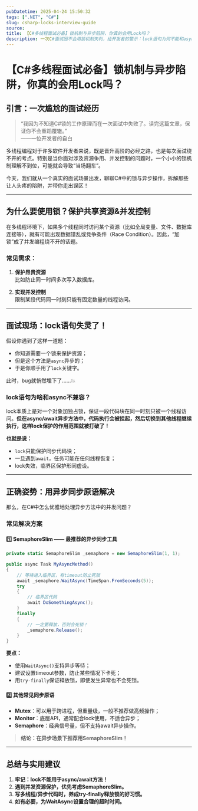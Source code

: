 ```yaml
---
pubDatetime: 2025-04-24 15:50:32
tags: [".NET", "C#"]
slug: csharp-locks-interview-guide
source:
title: 【C#多线程面试必备】锁机制与异步陷阱，你真的会用Lock吗？
description: 一次C#面试因不会用锁机制失利，给开发者的警示：lock语句为何不能和async共用？正确的并发控制姿势有哪些？SemaphoreSlim、Mutex等异步同步原语快速上手指南。
---
```


# 【C#多线程面试必备】锁机制与异步陷阱，你真的会用Lock吗？

## 引言：一次尴尬的面试经历

> “我因为不知道C#锁的工作原理而在一次面试中失败了。读完这篇文章，保证你不会重蹈覆辙。”  
> ——一位开发者的自白

多线程编程对于许多软件开发者来说，既是晋升高阶的必经之路，也是每次面试绕不开的考点。特别是当你面对涉及资源争用、并发控制的问题时，一个小小的锁机制理解不到位，可能就会导致“当场翻车”。

今天，我们就从一个真实的面试场景出发，聊聊C#中的锁与异步操作，拆解那些让人头疼的陷阱，并带你走出误区！

---

## 为什么要使用锁？保护共享资源&并发控制

在多线程环境下，如果多个线程同时访问某个资源（比如全局变量、文件、数据库连接等），就有可能出现数据错乱或竞争条件（Race Condition）。因此，“加锁”成了并发编程绕不开的话题。

### 常见需求：

1. **保护昂贵资源**  
   比如防止同一时间多次写入数据库。

2. **实现并发控制**  
   限制某段代码同一时刻只能有固定数量的线程访问。

---

## 面试现场：lock语句失灵了！

假设你遇到了这样一道题：

- 你知道需要一个锁来保护资源；
- 但是这个方法是`async`异步的；
- 于是你顺手用了`lock`关键字。

此时，bug就悄然埋下了……💥

### lock语句为啥和async不兼容？

lock本质上是对一个对象加独占锁，保证一段代码块在同一时刻只被一个线程访问。**但在async/await异步方法中，代码执行会被挂起，然后切换到其他线程继续执行，这样lock保护的作用范围就被打破了！**

**也就是说：**

- `lock`只能保护同步代码块；
- 一旦遇到`await`，任务可能在任何线程恢复；
- lock失效，临界区保护形同虚设。

---

## 正确姿势：用异步同步原语解决

那么，在C#中怎么优雅地处理异步方法中的并发问题？

### 常见解决方案

#### 1️⃣ SemaphoreSlim —— 最推荐的异步同步工具

```csharp
private static SemaphoreSlim _semaphore = new SemaphoreSlim(1, 1);

public async Task MyAsyncMethod()
{
    // 等待进入临界区，有timeout防止死锁
    await _semaphore.WaitAsync(TimeSpan.FromSeconds(5));
    try
    {
        // 临界区代码
        await DoSomethingAsync();
    }
    finally
    {
        // 一定要释放，否则会死锁！
        _semaphore.Release();
    }
}
```

**要点：**

- 使用`WaitAsync()`支持异步等待；
- 建议设置timeout参数，防止某些情况下卡死；
- 用`try-finally`保证释放锁，即使发生异常也不会死锁。

#### 2️⃣ 其他常见同步原语

- **Mutex**：可以用于跨进程，但重量级，一般不推荐做高频操作；
- **Monitor**：底层API，通常配合lock使用，不适合异步；
- **Semaphore**：经典信号量，但不支持await异步操作。

> **结论：在异步场景下推荐用SemaphoreSlim！**

---

## 总结与实用建议

1. **牢记：lock不能用于async/await方法！**
2. **遇到并发资源保护，优先考虑SemaphoreSlim。**
3. **写多线程/异步代码时，养成try-finally释放锁的好习惯。**
4. **如有必要，为WaitAsync设置合理的超时时间。**
